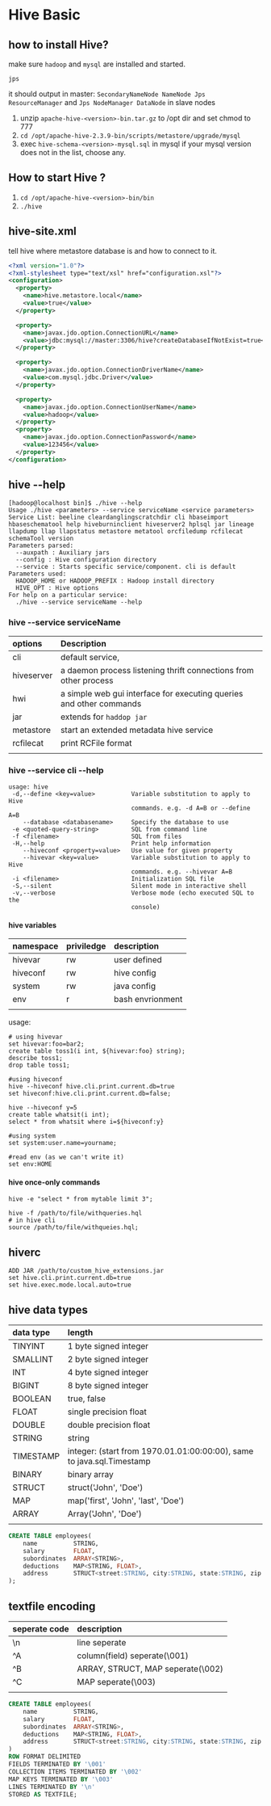 # Hive Basic

## how to install Hive?

make sure `hadoop` and `mysql` are installed and started.

```shell
jps
```

it should output in master: `SecondaryNameNode NameNode Jps ResourceManager` and `Jps NodeManager DataNode` in slave nodes

1. unzip `apache-hive-<version>-bin.tar.gz` to /opt dir and set chmod to 777
2. `cd /opt/apache-hive-2.3.9-bin/scripts/metastore/upgrade/mysql`  
3. exec `hive-schema-<version>-mysql.sql` in mysql if your mysql version does not in the list, choose any.

## How to start Hive ?

1. `cd /opt/apache-hive-<version>-bin/bin`
2. `./hive`

## hive-site.xml

tell hive where metastore database is and how to connect to it.

```xml
<?xml version="1.0"?>
<?xml-stylesheet type="text/xsl" href="configuration.xsl"?>
<configuration>
  <property>
    <name>hive.metastore.local</name>
    <value>true</value>
  </property>

  <property>
    <name>javax.jdo.option.ConnectionURL</name>
    <value>jdbc:mysql://master:3306/hive?createDatabaseIfNotExist=true</value>
  </property>

  <property>
    <name>javax.jdo.option.ConnectionDriverName</name>
    <value>com.mysql.jdbc.Driver</value>
  </property>

  <property>
    <name>javax.jdo.option.ConnectionUserName</name>
    <value>hadoop</value>
  </property>
  <property>
    <name>javax.jdo.option.ConnectionPassword</name>
    <value>123456</value>
  </property>
</configuration>
```

## hive --help

```shell
[hadoop@localhost bin]$ ./hive --help
Usage ./hive <parameters> --service serviceName <service parameters>
Service List: beeline cleardanglingscratchdir cli hbaseimport hbaseschematool help hiveburninclient hiveserver2 hplsql jar lineage llapdump llap llapstatus metastore metatool orcfiledump rcfilecat schemaTool version 
Parameters parsed:
  --auxpath : Auxiliary jars 
  --config : Hive configuration directory
  --service : Starts specific service/component. cli is default
Parameters used:
  HADOOP_HOME or HADOOP_PREFIX : Hadoop install directory
  HIVE_OPT : Hive options
For help on a particular service:
  ./hive --service serviceName --help
```

### hive --service serviceName

|  options | Description  |
|:---|:---|
|  cli  | default service, |
|hiveserver|a daemon process listening  thrift connections from other process|
|hwi|a simple web gui interface for executing queries and other commands|
|jar|extends for `haddop jar`|
|metastore|start an extended metadata hive service|
|rcfilecat|print RCFile format|
|||

### hive --service cli --help

```shell
usage: hive
 -d,--define <key=value>          Variable substitution to apply to Hive
                                  commands. e.g. -d A=B or --define A=B
    --database <databasename>     Specify the database to use
 -e <quoted-query-string>         SQL from command line
 -f <filename>                    SQL from files
 -H,--help                        Print help information
    --hiveconf <property=value>   Use value for given property
    --hivevar <key=value>         Variable substitution to apply to Hive
                                  commands. e.g. --hivevar A=B
 -i <filename>                    Initialization SQL file
 -S,--silent                      Silent mode in interactive shell
 -v,--verbose                     Verbose mode (echo executed SQL to the
                                  console)

```

#### hive variables

|namespace|priviledge|description|
|:---|:---|:---|
|hivevar|rw|user defined|
|hiveconf|rw| hive config|
|system|rw|java config|
|env|r|bash envrionment|
||||

usage:

```shell
# using hivevar
set hivevar:foo=bar2;
create table toss1(i int, ${hivevar:foo} string);
describe toss1;
drop table toss1;

#using hiveconf
hive --hiveconf hive.cli.print.current.db=true
set hiveconf:hive.cli.print.current.db=false;

hive --hiveconf y=5
create table whatsit(i int);
select * from whatsit where i=${hiveconf:y}

#using system
set system:user.name=yourname;

#read env (as we can't write it)
set env:HOME
```

#### hive once-only commands

```shell
hive -e "select * from mytable limit 3";

hive -f /path/to/file/withqueries.hql 
# in hive cli
source /path/to/file/withqueies.hql;
```

## hiverc

```text
ADD JAR /path/to/custom_hive_extensions.jar
set hive.cli.print.current.db=true
set hive.exec.mode.local.auto=true
```

## hive data types

|data type| length|
|:---|:---|
|TINYINT|1 byte signed integer|
|SMALLINT|2 byte signed integer|
|INT|4 byte signed integer|
|BIGINT|8 byte signed integer|
|BOOLEAN|true, false|
|FLOAT|single precision float|
|DOUBLE| double precision float|
|STRING|string|
|TIMESTAMP|integer: (start from 1970.01.01:00:00:00), same to java.sql.Timestamp|
|BINARY|binary array|
|STRUCT|struct('John', 'Doe')|
|MAP|map('first', 'John', 'last', 'Doe')|
|ARRAY|Array('John', 'Doe')|
|||

```sql
CREATE TABLE employees(
    name          STRING,
    salary        FLOAT,
    subordinates  ARRAY<STRING>,
    deductions    MAP<STRING, FLOAT>,
    address       STRUCT<street:STRING, city:STRING, state:STRING, zip:INT> 
);
```

## textfile encoding

|seperate code|description|
|:---|:---|
|\n|line seperate|
|^A|column(field) seperate(\001)|
|^B|ARRAY, STRUCT, MAP seperate(\002)|
|^C|MAP seperate(\003)|
|||

```sql
CREATE TABLE employees(
    name          STRING,
    salary        FLOAT,
    subordinates  ARRAY<STRING>,
    deductions    MAP<STRING, FLOAT>,
    address       STRUCT<street:STRING, city:STRING, state:STRING, zip:INT> 
)
ROW FORMAT DELIMITED
FIELDS TERMINATED BY '\001'
COLLECTION ITEMS TERMINATED BY '\002'
MAP KEYS TERMINATED BY '\003'
LINES TERMINATED BY '\n'
STORED AS TEXTFILE;
```
